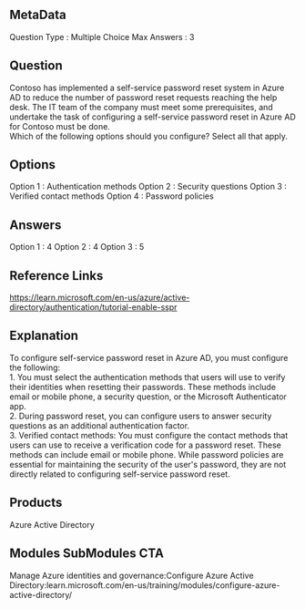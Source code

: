 ## MetaData
Question Type : Multiple Choice
Max Answers : 3

## Question
Contoso has implemented a self-service password reset system in Azure AD to reduce the number of password reset requests reaching the help desk. The IT team of the company must meet some prerequisites, and undertake the task of configuring a self-service password reset in Azure AD for Contoso must be done. <br>Which of the following options should you configure? Select all that apply.  

## Options
Option 1 : Authentication methods 
Option 2 : Security questions 
Option 3 : Verified contact methods 
Option 4 : Password policies 

## Answers
Option 1 : 4
Option 2 : 4
Option 3 : 5

## Reference Links
https://learn.microsoft.com/en-us/azure/active-directory/authentication/tutorial-enable-sspr

## Explanation
To configure self-service password reset in Azure AD, you must configure the following:<br>1. You must select the authentication methods that users will use to verify their identities when resetting their passwords. These methods include email or mobile phone, a security question, or the Microsoft Authenticator app.<br>2. During password reset, you can configure users to answer security questions as an additional authentication factor.<br>3. Verified contact methods: You must configure the contact methods that users can use to receive a verification code for a password reset. These methods can include email or mobile phone. While password policies are essential for maintaining the security of the user's password, they are not directly related to configuring self-service password reset.

## Products 
Azure Active Directory

## Modules SubModules CTA 
Manage Azure identities and governance:Configure Azure Active Directory:learn.microsoft.com/en-us/training/modules/configure-azure-active-directory/

